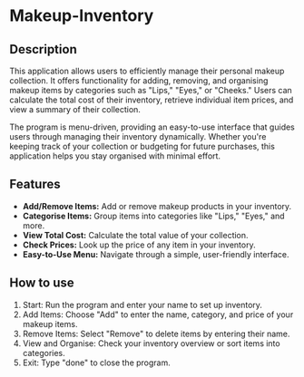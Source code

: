# Makeup-Inventory
## Description
This application allows users to efficiently manage their personal makeup collection. It offers functionality for adding, removing, and organising makeup items by categories such as "Lips," "Eyes," or "Cheeks." Users can calculate the total cost of their inventory, retrieve individual item prices, and view a summary of their collection.

The program is menu-driven, providing an easy-to-use interface that guides users through managing their inventory dynamically. Whether you're keeping track of your collection or budgeting for future purchases, this application helps you stay organised with minimal effort.

## Features
- **Add/Remove Items:** Add or remove makeup products in your inventory.
- **Categorise Items:** Group items into categories like "Lips," "Eyes," and more.
- **View Total Cost:** Calculate the total value of your collection.
- **Check Prices:** Look up the price of any item in your inventory.
- **Easy-to-Use Menu:** Navigate through a simple, user-friendly interface.

## How to use
1.  Start: Run the program and enter your name to set up inventory.
2.  Add Items: Choose "Add" to enter the name, category, and price of your makeup items.
3.  Remove Items: Select "Remove" to delete items by entering their name.
4.  View and Organise: Check your inventory overview or sort items into categories.
5.  Exit: Type "done" to close the program.
